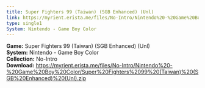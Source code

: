 ```yaml
---
title: Super Fighters 99 (Taiwan) (SGB Enhanced) (Unl)
link: https://myrient.erista.me/files/No-Intro/Nintendo%20-%20Game%20Boy%20Color/Super%20Fighters%2099%20(Taiwan)%20(SGB%20Enhanced)%20(Unl).zip
type: single1
System: Nintendo - Game Boy Color
---
```

<b>Game:</b> Super Fighters 99 (Taiwan) (SGB Enhanced) (Unl)<br>
<b>System:</b> Nintendo - Game Boy Color<br>
<b>Collection:</b> No-Intro<br>
<b>Download:</b> https://myrient.erista.me/files/No-Intro/Nintendo%20-%20Game%20Boy%20Color/Super%20Fighters%2099%20(Taiwan)%20(SGB%20Enhanced)%20(Unl).zip